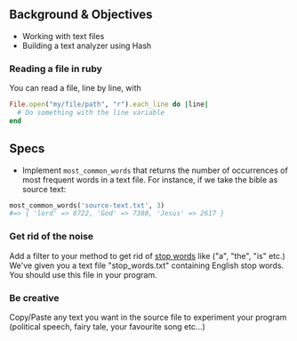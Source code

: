 ## Background & Objectives

- Working with text files
- Building a text analyzer using Hash

### Reading a file in ruby

You can read a file, line by line, with

```ruby
File.open("my/file/path", "r").each_line do |line|
  # Do something with the line variable
end
```

## Specs

- Implement `most_common_words` that returns the number of occurrences of most frequent words in a text file. For instance, if we take the bible as source text:

```ruby
most_common_words('source-text.txt', 3)
#=> { 'lord' => 8722, 'God' => 7380, 'Jesus' => 2617 }
```

### Get rid of the noise

Add a filter to your method to get rid of [stop words](http://en.wikipedia.org/wiki/Stop_words) like ("a", "the", "is" etc.) We've given you a text file "stop_words.txt" containing English stop words. You should use this file in your program.

### Be creative

Copy/Paste any text you want in the source file to experiment your program (political speech, fairy tale, your favourite song etc...)
